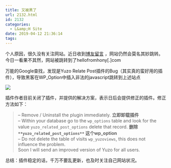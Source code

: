 ```yaml
---
title: 又被黑了
url: 2132.html
id: 2132
categories:
  - L&amp;H Site
date: 2019-04-12 21:36:14
tags:
---
```


个人原因，很久没有关注网站。近日收到[博友留言](https://www.l2h.site/2019/03/21/%E7%BD%91%E7%AB%99%E8%A2%AB%E9%BB%91%E4%BA%86/) ，网站仍然会莫名其妙跳转。今日一看果不其然，网站被跳转到了hellofromhony[.]com

万能的Google查找，发现是Yuzo Relate Post插件的Bug（其实真的蛮好用的插件），导致黑客在WP_Option中插入非法的javascript跳转到上述站点

![](http://pic.l2h.site/又被黑了.png)

插件作者目前关闭了插件，并提供的解决方案，表示日后会提供修正的插件。修正方法如下：

> – Remove / Uninstall the plugin immediately. **立即卸载插件**  
> – Within your database go to the `wp_options` table and look for the value `yuzo_related_post_options` delete that record. **删除  
> **`**yuzo_related_post_options**`** 这个wp_option**  
> – Do not delete the table of visits `wp_yuzoviews`, this does not influence the problem.  
> Soon I will send an improved version of Yuzo for all users.

总结：插件稳定的话，千万不要乱更新，也及时关注自己网站状况。